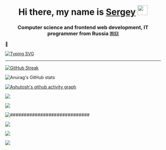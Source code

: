 <h1 align="center">Hi there, my name is <a href="https://daniilshat.ru/" target="_blank">Sergey</a> 
<img src="https://github.com/blackcater/blackcater/raw/main/images/Hi.gif" height="32"/></h1>
<h3 align="center">Computer science and frontend web development, IT programmer from Russia 🇷🇺</h3>👋

<a href="https://git.io/typing-svg"><img src="https://readme-typing-svg.demolab.com?font=Fira+Code&pause=1000&color=27F7E7&multiline=true&width=435&lines=%D0%9F%D1%80%D0%B8%D0%B2%D0%B5%D1%82%D1%81%D1%82%D0%B2%D1%83%D1%8E+%D1%82%D0%B5%D0%B1%D1%8F+%D0%BC%D0%BE%D0%B9+%D0%94%D1%80%D1%83%D0%B3!;%D0%A0%D0%B0%D0%B4+%D1%87%D1%82%D0%BE+%D1%82%D1%8B+%D0%B7%D0%B0%D1%88%D0%B5%D0%BB+%D0%B2+%D0%B3%D0%BE%D1%81%D1%82%D0%B8!" alt="Typing SVG" /></a>
___

[![GitHub Streak](https://streak-stats.demolab.com?user=COD-ESA&theme=radical)](https://git.io/streak-stats)

![Anurag's GitHub stats](https://github-readme-stats.vercel.app/api?username=COD-ESA&show_icons=true&theme=radical)

[![Ashutosh's github activity graph](https://github-readme-activity-graph.cyclic.app/graph?username=COD-ESA&theme=react-dark)](https://github.com/ashutosh00710/github-readme-activity-graph)
 
![](https://github-profile-summary-cards.vercel.app/api/cards/profile-details?username=COD-ESA&theme=solarized_dark)
 



![](https://github-profile-summary-cards.vercel.app/api/cards/most-commit-language?username=COD-ESA&theme=solarized_dark)

<!-- Статистика языков в репозиториях: -->
![#############################](https://github-profile-summary-cards.vercel.app/api/cards/repos-per-language?username=COD-ESA&theme=solarized_dark)

<!-- Статистика профиля: -->
![](https://github-profile-summary-cards.vercel.app/api/cards/stats?username=COD-ESA&theme=solarized_dark)

<!-- Данные по коммитам за сутки: -->
![](https://github-profile-summary-cards.vercel.app/api/cards/productive-time?username=COD-ESA&theme=solarized_dark)

![](https://komarev.com/ghpvc/?username=COD-ESA&color=green)
<!--
**COD-ESA/COD-ESA** is a ✨ _special_ ✨ repository because its `README.md` (this file) appears on your GitHub profile.

Here are some ideas to get you started:

- 🔭 I’m currently working on ...
- 🌱 I’m currently learning ...
- 👯 I’m looking to collaborate on ...
- 🤔 I’m looking for help with ...
- 💬 Ask me about ...
- 📫 How to reach me: ...
- 😄 Pronouns: ...
- ⚡ Fun fact: ...
-->
